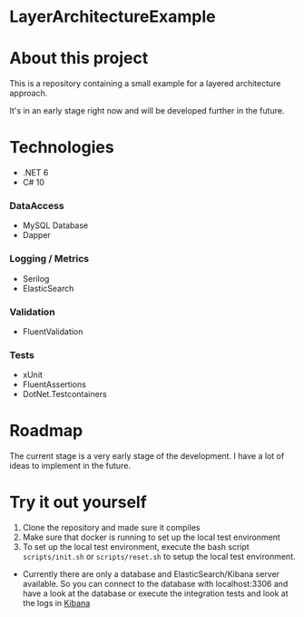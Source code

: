 # LayerArchitectureExample
# About this project
This is a repository containing a small example for a layered architecture approach.

It's in an early stage right now and will be developed further in the future.

# Technologies

* .NET 6
* C# 10

### DataAccess
* MySQL Database
* Dapper

### Logging / Metrics
* Serilog
* ElasticSearch

### Validation
* FluentValidation

### Tests
* xUnit
* FluentAssertions
* DotNet.Testcontainers

# Roadmap
The current stage is a very early stage of the development.
I have a lot of ideas to implement in the future.

# Try it out yourself

1. Clone the repository and made sure it compiles
2. Make sure that docker is running to set up the local test environment
3. To set up the local test environment, execute the bash script `scripts/init.sh` or `scripts/reset.sh` to setup the local test environment.

* Currently there are only a database and ElasticSearch/Kibana server available. So you can connect to the database with localhost:3306 and have a look at the database or execute the integration tests and look at the logs in [Kibana](http://localhost:5601/app/discover)
